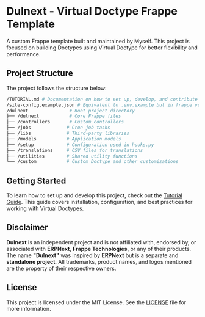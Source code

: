 # Dulnext - Virtual Doctype Frappe Template

A custom Frappe template built and maintained by Myself.
This project is focused on building Doctypes using Virtual Doctype for better flexibility and performance.

## Project Structure

The project follows the structure below:

```bash
/TUTORIAL.md # Documentation on how to set up, develop, and contribute to the project.
/site-config.example.json # Equivalent to .env.example but in frappe version
/dulnext               # Root project directory
├── /dulnext           # Core Frappe files
├── /controllers       # Custom controllers
├── /jobs             # Cron job tasks
├── /libs             # Third-party libraries
├── /models           # Application models
├── /setup            # Configuration used in hooks.py
├── /translations     # CSV files for translations
├── /utilities        # Shared utility functions
└── /custom           # Custom Doctype and other customizations
```

## Getting Started

To learn how to set up and develop this project, check out the [Tutorial Guide](./TUTORIAL.md).
This guide covers installation, configuration, and best practices for working with Virtual Doctypes.

## Disclaimer

**Dulnext** is an independent project and is not affiliated with, endorsed by, or associated with **ERPNext**, **Frappe Technologies**, or any of their products. The name **"Dulnext"** was inspired by **ERPNext** but is a separate and **standalone project**. All trademarks, product names, and logos mentioned are the property of their respective owners.

## License

This project is licensed under the MIT License. See the [LICENSE](./license.txt) file for more information.

